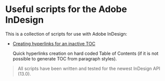 # Useful scripts for the Adobe InDesign


This is a collection of scripts for use with Adobe InDesign:

* <a href="https://github.com/zeflik/Indesign-scripts/blob/master/CreatingHyperlinksForAnInactiveTOC.jsx">Creating hyperlinks for an inactive TOC</a>
  
  Quick hyperlinks creation on hard coded Table of Contents (if it is not possible to generate TOC from paragraph styles).
  
  

> All scripts have been written and tested for the newest InDesign API (13.0).
